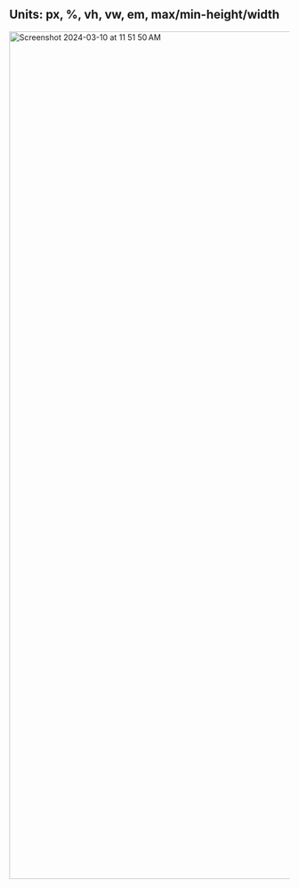 ## Units: px, %, vh, vw, em, max/min-height/width

<img width="1521" alt="Screenshot 2024-03-10 at 11 51 50 AM" src="https://github.com/sum1t-here/Frontend_Domination/assets/126807055/49d190ec-e2b3-4ba3-b367-371812977134">
